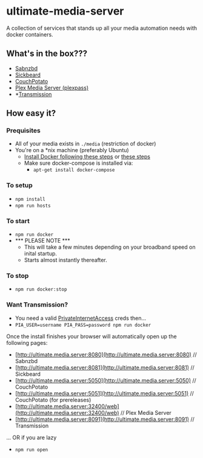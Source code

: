 # ultimate-media-server
A collection of services that stands up all your media automation needs with docker containers.

## What's in the box???
* [Sabnzbd](http://sabnzbd.org)
* [Sickbeard](http://sickbeard.com)
* [CouchPotato](https://couchpota.to)
* [Plex Media Server (plexpass)](https://plex.tv)
* *[Transmission](https://transmissionbt.com)

## How easy it?

### Prequisites
* All of your media exists in `./media` (restriction of docker)
* You're on a *nix machine (preferably Ubuntu)
  * [Install Docker following these steps](https://docs.docker.com/linux/step_one/) or [these steps](https://docs.docker.com/linux/step_one/)
  * Make sure docker-compose is installed via:
    * `apt-get install docker-compose`

### To setup
* `npm install`
* `npm run hosts`

### To start
* `npm run docker`
* *** PLEASE NOTE *** 
  * This will take a few minutes depending on your broadband speed on inital startup. 
  * Starts almost instantly thereafter.

### To stop
* `npm run docker:stop`

### Want Transmission?

* You need a valid [PrivateInternetAccess](https://privateinternetaccess.com) creds then...
* `PIA_USER=username PIA_PASS=password npm run docker`

Once the install finishes your browser will automatically open up the following pages:

* [http://ultimate.media.server:8080](http://ultimate.media.server:8080) // Sabnzbd
* [http://ultimate.media.server:8081](http://ultimate.media.server:8081) // Sickbeard
* [http://ultimate.media.server:5050](http://ultimate.media.server:5050) // CouchPotato
* [http://ultimate.media.server:5051](http://ultimate.media.server:5051) // CouchPotato (for prereleases)
* [http://ultimate.media.server:32400/web](http://ultimate.media.server:32400/web) // Plex Media Server
* [http://ultimate.media.server:8091](http://ultimate.media.server:8091) // Transmission

... OR if you are lazy
* `npm run open`
